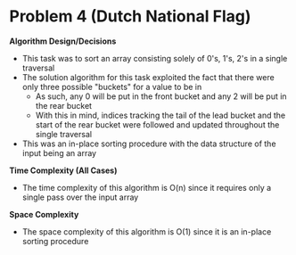 # Problem 4 (Dutch National Flag)
**Algorithm Design/Decisions**
* This task was to sort an array consisting solely of 0's, 1's, 2's in a single traversal
* The solution algorithm for this task exploited the fact that there were only three possible "buckets" for a value to be in
  * As such, any 0 will be put in the front bucket and any 2 will be put in the rear bucket
  * With this in mind, indices tracking the tail of the lead bucket and the start of the rear bucket were followed and updated throughout the single traversal
* This was an in-place sorting procedure with the data structure of the input being an array

**Time Complexity (All Cases)**
* The time complexity of this algorithm is O(n) since it requires only a single pass over the input array

**Space Complexity**
* The space complexity of this algorithm is O(1) since it is an in-place sorting procedure
